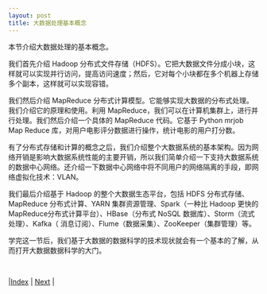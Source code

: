 ```yaml
---
layout: post
title: 大数据处理基本概念
---
```


本节介绍大数据处理的基本概念。

我们首先介绍 Hadoop 分布式文件存储（HDFS）。它把大数据文件分成小块，这样就可以实现并行访问，提高访问速度；然后，它对每个小块都在多个机器上存储多个副本，这样就可以实现容错。

我们然后介绍 MapReduce 分布式计算模型。它能够实现大数据的分布式处理。我们介绍它的原理和使用。利用 MapReduce，我们可以在计算机集群上，进行并行处理。我们然后介绍一个具体的 MapReduce 代码。它基于 Python mrjob Map Reduce 库，对用户电影评分数据进行操作，统计电影的用户打分数。

有了分布式存储和计算的概念之后，我们介绍整个大数据系统的基本架构。因为网络开销是影响大数据系统性能的主要开销，所以我们简单介绍一下支持大数据系统的数据中心网络。还介绍一下数据中心网络中将不同用户的网络隔离的手段，即网络虚拟化技术：VLAN。

我们最后介绍基于 Hadoop 的整个大数据生态平台，包括 HDFS 分布式存储、MapReduce 分布式计算、YARN 集群资源管理、Spark（一种比 Hadoop 更快的MapReduce分布式计算平台）、HBase（分布式 NoSQL 数据库）、Storm（流式处理）、Kafka（	消息订阅）、Flume（数据采集）、ZooKeeper（集群管理）等。

学完这一节后，我们基于大数据的数据科学的技术现状就会有一个基本的了解，从而打开大数据数据科学的大门。

<br/>

|[Index](../) | [Next](2-job) |
